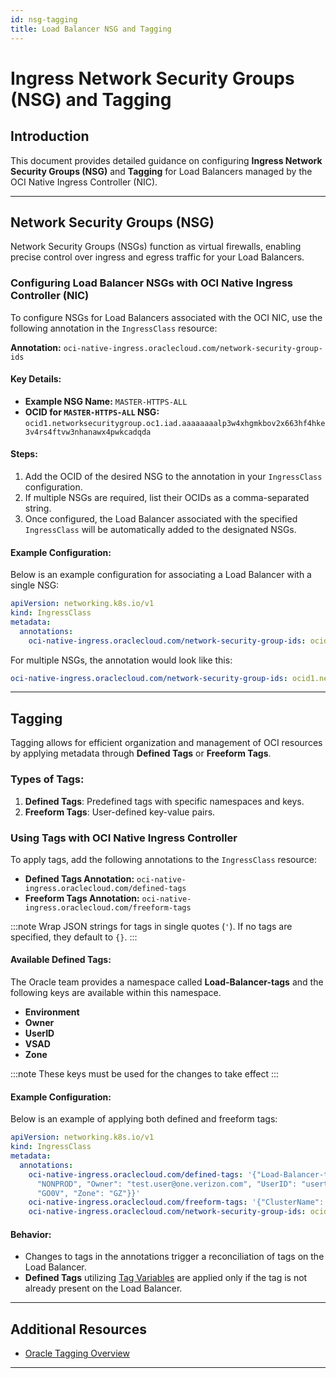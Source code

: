```yaml
---
id: nsg-tagging
title: Load Balancer NSG and Tagging
---
```


# Ingress Network Security Groups (NSG) and Tagging

## Introduction
This document provides detailed guidance on configuring **Ingress Network Security Groups (NSG)** and **Tagging** for Load Balancers managed by the OCI Native Ingress Controller (NIC).

---

## Network Security Groups (NSG)

Network Security Groups (NSGs) function as virtual firewalls, enabling precise control over ingress and egress traffic for your Load Balancers.

### Configuring Load Balancer NSGs with OCI Native Ingress Controller (NIC)
To configure NSGs for Load Balancers associated with the OCI NIC, use the following annotation in the `IngressClass` resource:

**Annotation:**
`oci-native-ingress.oraclecloud.com/network-security-group-ids`

#### Key Details:
- **Example NSG Name:** `MASTER-HTTPS-ALL`
- **OCID for `MASTER-HTTPS-ALL` NSG:** `ocid1.networksecuritygroup.oc1.iad.aaaaaaaalp3w4xhgmkbov2x663hf4hke3v4rs4ftvw3nhanawx4pwkcadqda`

#### Steps:
1. Add the OCID of the desired NSG to the annotation in your `IngressClass` configuration.
2. If multiple NSGs are required, list their OCIDs as a comma-separated string.
3. Once configured, the Load Balancer associated with the specified `IngressClass` will be automatically added to the designated NSGs.

#### Example Configuration:
Below is an example configuration for associating a Load Balancer with a single NSG:

```yaml
apiVersion: networking.k8s.io/v1
kind: IngressClass
metadata:
  annotations:
    oci-native-ingress.oraclecloud.com/network-security-group-ids: ocid1.networksecuritygroup.oc1.iad.aaaaaaaalp3w4xhgmkbov2x663hf4hke3v4rs4ftvw3nhanawx4pwkcadqda
```

For multiple NSGs, the annotation would look like this:
```yaml
oci-native-ingress.oraclecloud.com/network-security-group-ids: ocid1.networksecuritygroup.oc1.abc,ocid1.networksecuritygroup.oc1.xyz
```

---

## Tagging

Tagging allows for efficient organization and management of OCI resources by applying metadata through **Defined Tags** or **Freeform Tags**.

### Types of Tags:
1. **Defined Tags**: Predefined tags with specific namespaces and keys.
2. **Freeform Tags**: User-defined key-value pairs.

### Using Tags with OCI Native Ingress Controller
To apply tags, add the following annotations to the `IngressClass` resource:

- **Defined Tags Annotation:** `oci-native-ingress.oraclecloud.com/defined-tags`
- **Freeform Tags Annotation:** `oci-native-ingress.oraclecloud.com/freeform-tags`

:::note 
Wrap JSON strings for tags in single quotes (`'`).
If no tags are specified, they default to `{}`.
:::

#### Available Defined Tags:
The Oracle team provides a namespace called **Load-Balancer-tags** and the following keys are available within this namespace. 
- **Environment**
- **Owner**
- **UserID**
- **VSAD**
- **Zone**

:::note
These keys must be used for the changes to take effect
:::

#### Example Configuration:
Below is an example of applying both defined and freeform tags:

```yaml
apiVersion: networking.k8s.io/v1
kind: IngressClass
metadata:
  annotations:
    oci-native-ingress.oraclecloud.com/defined-tags: '{"Load-Balancer-tags": {"Environment":
      "NONPROD", "Owner": "test.user@one.verizon.com", "UserID": "userte", "VSAD":
      "GO0V", "Zone": "GZ"}}'
    oci-native-ingress.oraclecloud.com/freeform-tags: '{"ClusterName": "oke.testcluster.np.iad.go0v"}'
    oci-native-ingress.oraclecloud.com/network-security-group-ids: ocid1.networksecuritygroup.oc1.iad.aaaaaaaalp3w4xhgmkbov2x663hf4hke3v4rs4ftvw3nhanawx4pwkcadqda
```

#### Behavior:
- Changes to tags in the annotations trigger a reconciliation of tags on the Load Balancer.
- **Defined Tags** utilizing [Tag Variables](https://docs.oracle.com/en-us/iaas/Content/Tagging/Tasks/usingtagvariables.htm#Using_Tag_Variables) are applied only if the tag is not already present on the Load Balancer.

---

## Additional Resources
- [Oracle Tagging Overview](https://docs.oracle.com/en-us/iaas/Content/Tagging/Concepts/taggingoverview.htm)

---
